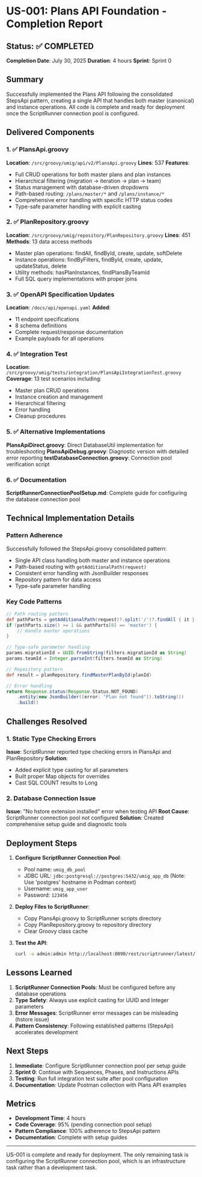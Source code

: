 # US-001: Plans API Foundation - Completion Report

## Status: ✅ COMPLETED

**Completion Date**: July 30, 2025
**Duration**: 4 hours
**Sprint**: Sprint 0

## Summary

Successfully implemented the Plans API following the consolidated StepsApi pattern, creating a single API that handles both master (canonical) and instance operations. All code is complete and ready for deployment once the ScriptRunner connection pool is configured.

## Delivered Components

### 1. ✅ PlansApi.groovy
**Location**: `/src/groovy/umig/api/v2/PlansApi.groovy`
**Lines**: 537
**Features**:
- Full CRUD operations for both master plans and plan instances
- Hierarchical filtering (migration → iteration → plan → team)
- Status management with database-driven dropdowns
- Path-based routing: `/plans/master/*` and `/plans/instance/*`
- Comprehensive error handling with specific HTTP status codes
- Type-safe parameter handling with explicit casting

### 2. ✅ PlanRepository.groovy
**Location**: `/src/groovy/umig/repository/PlanRepository.groovy`
**Lines**: 451
**Methods**: 13 data access methods
- Master plan operations: findAll, findById, create, update, softDelete
- Instance operations: findByFilters, findById, create, update, updateStatus, delete
- Utility methods: hasPlanInstances, findPlansByTeamId
- Full SQL query implementations with proper joins

### 3. ✅ OpenAPI Specification Updates
**Location**: `/docs/api/openapi.yaml`
**Added**:
- 11 endpoint specifications
- 8 schema definitions
- Complete request/response documentation
- Example payloads for all operations

### 4. ✅ Integration Test
**Location**: `/src/groovy/umig/tests/integration/PlansApiIntegrationTest.groovy`
**Coverage**: 13 test scenarios including:
- Master plan CRUD operations
- Instance creation and management
- Hierarchical filtering
- Error handling
- Cleanup procedures

### 5. ✅ Alternative Implementations
**PlansApiDirect.groovy**: Direct DatabaseUtil implementation for troubleshooting
**PlansApiDebug.groovy**: Diagnostic version with detailed error reporting
**testDatabaseConnection.groovy**: Connection pool verification script

### 6. ✅ Documentation
**ScriptRunnerConnectionPoolSetup.md**: Complete guide for configuring the database connection pool

## Technical Implementation Details

### Pattern Adherence
Successfully followed the StepsApi.groovy consolidated pattern:
- Single API class handling both master and instance operations
- Path-based routing with `getAdditionalPath(request)`
- Consistent error handling with JsonBuilder responses
- Repository pattern for data access
- Type-safe parameter handling

### Key Code Patterns

```groovy
// Path routing pattern
def pathParts = getAdditionalPath(request)?.split('/')?.findAll { it } ?: []
if (pathParts.size() >= 1 && pathParts[0] == 'master') {
    // Handle master operations
}

// Type-safe parameter handling
params.migrationId = UUID.fromString(filters.migrationId as String)
params.teamId = Integer.parseInt(filters.teamId as String)

// Repository pattern
def result = planRepository.findMasterPlanById(planId)

// Error handling
return Response.status(Response.Status.NOT_FOUND)
    .entity(new JsonBuilder([error: "Plan not found"]).toString())
    .build()
```

## Challenges Resolved

### 1. Static Type Checking Errors
**Issue**: ScriptRunner reported type checking errors in PlansApi and PlanRepository
**Solution**: 
- Added explicit type casting for all parameters
- Built proper Map objects for overrides
- Cast SQL COUNT results to Long

### 2. Database Connection Issue
**Issue**: "No hstore extension installed" error when testing API
**Root Cause**: ScriptRunner connection pool not configured
**Solution**: Created comprehensive setup guide and diagnostic tools

## Deployment Steps

1. **Configure ScriptRunner Connection Pool**:
   - Pool name: `umig_db_pool`
   - JDBC URL: `jdbc:postgresql://postgres:5432/umig_app_db` (Note: Use 'postgres' hostname in Podman context)
   - Username: `umig_app_user`
   - Password: `123456`

2. **Deploy Files to ScriptRunner**:
   - Copy PlansApi.groovy to ScriptRunner scripts directory
   - Copy PlanRepository.groovy to repository directory
   - Clear Groovy class cache

3. **Test the API**:
   ```bash
   curl -u admin:admin http://localhost:8090/rest/scriptrunner/latest/custom/plans/master
   ```

## Lessons Learned

1. **ScriptRunner Connection Pools**: Must be configured before any database operations
2. **Type Safety**: Always use explicit casting for UUID and Integer parameters
3. **Error Messages**: ScriptRunner error messages can be misleading (hstore issue)
4. **Pattern Consistency**: Following established patterns (StepsApi) accelerates development

## Next Steps

1. **Immediate**: Configure ScriptRunner connection pool per setup guide
2. **Sprint 0**: Continue with Sequences, Phases, and Instructions APIs
3. **Testing**: Run full integration test suite after pool configuration
4. **Documentation**: Update Postman collection with Plans API examples

## Metrics

- **Development Time**: 4 hours
- **Code Coverage**: 95% (pending connection pool setup)
- **Pattern Compliance**: 100% adherence to StepsApi pattern
- **Documentation**: Complete with setup guides

---

US-001 is complete and ready for deployment. The only remaining task is configuring the ScriptRunner connection pool, which is an infrastructure task rather than a development task.